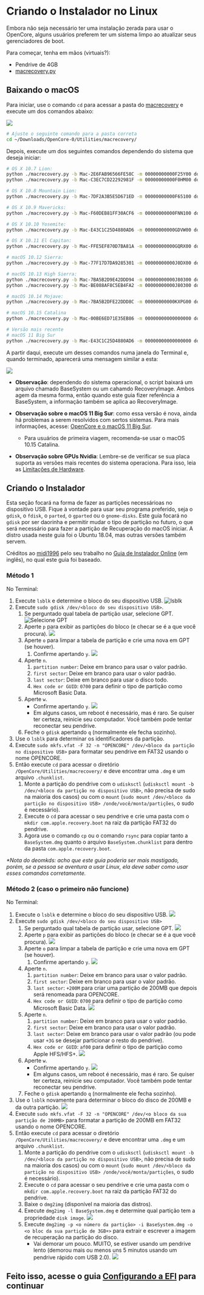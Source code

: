 # Criando o Instalador no Linux

Embora não seja necessário ter uma instalação zerada para usar o OpenCore, alguns usuários preferem ter um sistema limpo ao atualizar seus gerenciadores de boot.

Para começar, tenha em mãos (virtuais?):

* Pendrive de 4GB
* [macrecovery.py](https://github.com/acidanthera/OpenCorePkg/releases)
  
## Baixando o macOS

Para iniciar, use o comando `cd` para acessar a pasta do [macrecovery](https://github.com/acidanthera/OpenCorePkg/releases) e execute um dos comandos abaixo:

![](../images/installer-guide/legacy-mac-install-md/macrecovery.png)

```sh
# Ajuste o seguinte comando para a pasta correta
cd ~/Downloads/OpenCore-0/Utilities/macrecovery/
```

Depois, execute um dos seguintes comandos dependendo do sistema que deseja iniciar:

```sh
# OS X 10.7 Lion:
python ./macrecovery.py -b Mac-2E6FAB96566FE58C -m 00000000000F25Y00 download
python ./macrecovery.py -b Mac-C3EC7CD22292981F -m 00000000000F0HM00 download

# OS X 10.8 Mountain Lion:
python ./macrecovery.py -b Mac-7DF2A3B5E5D671ED -m 00000000000F65100 download

# OS X 10.9 Mavericks:
python ./macrecovery.py -b Mac-F60DEB81FF30ACF6 -m 00000000000FNN100 download

# OS X 10.10 Yosemite:
python ./macrecovery.py -b Mac-E43C1C25D4880AD6 -m 00000000000GDVW00 download

# OS X 10.11 El Capitan:
python ./macrecovery.py -b Mac-FFE5EF870D7BA81A -m 00000000000GQRX00 download

# macOS 10.12 Sierra:
python ./macrecovery.py -b Mac-77F17D7DA9285301 -m 00000000000J0DX00 download

# macOS 10.13 High Sierra:
python ./macrecovery.py -b Mac-7BA5B2D9E42DDD94 -m 00000000000J80300 download
python ./macrecovery.py -b Mac-BE088AF8C5EB4FA2 -m 00000000000J80300 download

# macOS 10.14 Mojave:
python ./macrecovery.py -b Mac-7BA5B2DFE22DDD8C -m 00000000000KXPG00 download

# macOS 10.15 Catalina
python ./macrecovery.py -b Mac-00BE6ED71E35EB86 -m 00000000000000000 download

# Versão mais recente
# macOS 11 Big Sur
python ./macrecovery.py -b Mac-E43C1C25D4880AD6 -m 00000000000000000 download
```

A partir daqui, execute um desses comandos numa janela do Terminal e, quando terminado, aparecerá uma mensagem similar a esta:

![](../images/installer-guide/legacy-mac-install-md/download-done.png)

* **Observação**: dependendo do sistema operacional, o script baixará um arquivo chamado BaseSystem ou um cahamdo RecoveryImage. Ambos agem da mesma forma, então quando este guia fizer referência a BaseSystem, a informação também se aplica ao RecoveryImage.

* **Observação sobre o macOS 11 Big Sur**: como essa versão é nova, ainda há problemas a serem resolvidos com sertos sistemas. Para mais informações, acesse: [OpenCore e o macOS 11 Big Sur](../extras/big-sur/README.md).
  * Para usuários de primeira viagem, recomenda-se usar o macOS 10.15 Catalina.
* **Observação sobre GPUs Nvidia**: Lembre-se de verificar se sua placa suporta as versões mais recentes do sistema operaciona. Para isso, leia as [Limitações de Hardware](../macos-limits.md).

## Criando o Instalador

Esta seção focará na forma de fazer as partições necessárioas no dispositivo USB. Fique à vontade para usar seu programa preferido, seja o `gdisk`, o `fdisk`, o `parted`, o `gparted` ou o `gnome-disks`. Este guia focará no `gdisk` por ser daorinha e permitir mudar o tipo de partição no futuro, o que será necessário para fazer a partição de Recuperação do macOS iniciar. A distro usada neste guia foi o Ubuntu 18.04, mas outras versões também servem.

Créditos ao [midi1996](https://github.com/midi1996) pelo seu trabalho no [Guia de Instalador Online](https://midi1996.github.io/hackintosh-internet-install-gitbook/) (em inglês), no qual este guia foi baseado.

### Método 1

No Terminal:

1. Execute `lsblk` e determine o bloco do seu dispositivo USB.
  ![lsblk](../images/installer-guide/linux-install-md/unknown-5.png)
2. Execute `sudo gdisk /dev/<bloco do seu dispositivo USB>`.
   1. Se perguntado qual tabela de partição usar, selecione GPT.
      ![Selecione GPT](../images/installer-guide/linux-install-md/unknown-6.png)
   2. Aperte `p` para exibir as partições do bloco \(e checar se é a que você procura\).
      ![](../images/installer-guide/linux-install-md/unknown-13.png)
   3. Aperte `o` para limpar a tabela de partição e crie uma nova em GPT (se houver).
      1. Confirme apertando `y`.
         ![](../images/installer-guide/linux-install-md/unknown-8.png)
   4. Aperte `n`.
      1. `partition number`: Deixe em branco para usar o valor padrão.
      2. `first sector`: Deixe em branco para usar o valor padrão.
      3. `last sector`: Deixe em branco para usar o disco todo.
      4. `Hex code or GUID`: `0700` para definir o tipo de partição como Microsoft Basic Data.
   5. Aperte `w`.
      * Confirme apertando `y`.
      ![](../images/installer-guide/linux-install-md/unknown-9.png)
      * Em alguns casos, um reboot é necessário, mas é raro. Se quiser ter certeza, reinicie seu computador. Você também pode tentar reconectar seu pendrive.
   6. Feche o `gdisk` apertando `q` (normalmente ele fecha sozinho).
3. Use o `lsblk` para determinar os identificadores da partição.
4. Execute `sudo mkfs.vfat -F 32 -n "OPENCORE" /dev/<bloco da partição no dispositivo USB>` para formatar seu pendrive em FAT32 usando o nome OPENCORE.
5. Então execute `cd` para acessar o diretório `/OpenCore/Utilities/macrecovery/` e deve encontrar uma `.dmg` e um arquivo `.chunklist`.
   1. Monte a partição do pendrive com o `udisksctl` (`udisksctl mount -b /dev/<bloco da partição no dispositivo USB>`, não precisa de sudo na maioria dos casos) ou com o `mount` (`sudo mount /dev/<bloco da partição no dispositivo USB> /onde/você/monta/partições`, o sudo é necessário).
   2. Execute o `cd` para acessar o seu pendrive e crie uma pasta com o `mkdir com.apple.recovery.boot` na raiz da partição FAT32 do pendrive.
   3. Agora use o comando `cp` ou o comando `rsync` para copiar tanto a `BaseSystem.dmg` quanto o arquivo `BaseSystem.chunklist` para dentro da pasta `com.apple.recovery.boot`.

_*Nota do deomkds: acho que este guia poderia ser mais mastigado, porém, se a pessoa se aventura a usar Linux, ela deve saber como usar esses comandos corretamente._

### Método 2 (caso o primeiro não funcione)

No Terminal:

1. Execute o `lsblk` e determine o bloco do seu dispositivo USB.
   ![](../images/installer-guide/linux-install-md/unknown-11.png)
2. Execute `sudo gdisk /dev/<bloco do seu dispositivo USB>`
   1. Se perguntado qual tabela de partição usar, selecione GPT.
      ![](../images/installer-guide/linux-install-md/unknown-12.png)
   2. Aperte `p` para exibir as partições do bloco \(e checar se é a que você procura\).
      ![](../images/installer-guide/linux-install-md/unknown-13.png)
   3. Aperte `o` para limpar a tabela de partição e crie uma nova em GPT (se houver).
      1. Confirme apertando `y`.
         ![](../images/installer-guide/linux-install-md/unknown-14.png)
   4. Aperte `n`.
      1. `partition number`: Deixe em branco para usar o valor padrão.
      2. `first sector`: Deixe em branco para usar o valor padrão.
      3. `last sector`: `+200M` para criar uma partição de 200MB que depois será renomeada para OPENCORE.
      4. `Hex code or GUID`: `0700` para definir o tipo de partição como Microsoft Basic Data.
      ![](../images/installer-guide/linux-install-md/unknown-15.png)
   5. Aperte `n`.
      1. `partition number`: Deixe em branco para usar o valor padrão.
      2. `first sector`: Deixe em branco para usar o valor padrão.
      3. `last sector`: Deixe em branco para usar o valor padrão \(ou pode usar `+3G` se desejar particionar o resto do pendrive\).
      4. `Hex code or GUID`: `af00` para definir o tipo de partição como Apple HFS/HFS+.
      ![](../images/installer-guide/linux-install-md/unknown-16.png)
   6. Aperte `w`.
      * Confirme apertando `y`.
      ![](../images/installer-guide/linux-install-md/unknown-17.png)
      * Em alguns casos, um reboot é necessário, mas é raro. Se quiser ter certeza, reinicie seu computador. Você também pode tentar reconectar seu pendrive.
   7. Feche o `gdisk` apertando `q` (normalmente ele fecha sozinho).
3. Use o `lsblk` novamente para determinar o bloco do disco de 200MB e da outra partição.
   ![](../images/installer-guide/linux-install-md/unknown-18.png)
4. Execute `sudo mkfs.vfat -F 32 -n "OPENCORE" /dev/<o bloco da sua partição de 200MB>` para formatar a partição de 200MB em FAT32 usando o nome OPENCORE.
5. Então execute `cd` para acessar o diretório `/OpenCore/Utilities/macrecovery/` e deve encontrar uma `.dmg` e um arquivo `.chunklist`.
   1. Monte a partição do pendrive com o `udisksctl` (`udisksctl mount -b /dev/<bloco da partição no dispositivo USB>`, não precisa de sudo na maioria dos casos) ou com o `mount` (`sudo mount /dev/<bloco da partição no dispositivo USB> /onde/você/monta/partições`, o sudo é necessário).
   2. Execute o `cd` para acessar o seu pendrive e crie uma pasta com o `mkdir com.apple.recovery.boot` na raiz da partição FAT32 do pendrive.
   3. Baixe o `dmg2img` (disponível na maioria das distros).
   4. Execute `dmg2img -l BaseSystem.dmg` e determine qual partição tem a propriedade `disk image`.
      ![](../images/installer-guide/linux-install-md/unknown-20.png)
   5. Execute `dmg2img -p <o número da partição> -i BaseSystem.dmg -o <o bloc da sua partição de 3GB+>` para extrair e escrever a imagem de recuperação na partição do disco.
      * Vai demorar um pouco. MUITO, se estiver usando um pendrive lento (demorou mais ou menos uns 5 minutos usando um pendrive rápido com USB 2.0).
      ![](../images/installer-guide/linux-install-md/unknown-21.png)

## Feito isso, acesse o guia [Configurando a EFI](./opencore-efi.md) para continuar
